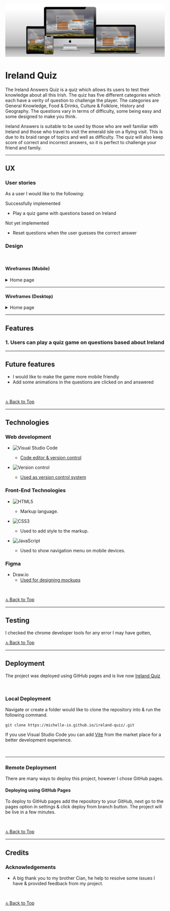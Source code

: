 ![mockup](docs/mockup.png)  

# Ireland Quiz


The Ireland Answers Quiz is a quiz which allows its users to test their knowledge about all this Irish. The quiz has five different categories which each have a verity of question to challenge the player. The categories are General Knowledge, Food & Drinks, Culture & Folklore, History and Geography.  The questions vary in terms of difficulty, some being easy and some designed to make you think.

Ireland Answers is suitable to be used by those who are well familiar with Ireland and those who travel to visit the emerald isle on a flying visit. This is due to its braid range of topics and well as difficulty. The quiz will also keep score of correct and incorrect answers, so it is perfect to challenge your friend and family. 

---

## **UX** 

### User stories

As a user I would like to the following:

Successfully implemented

- Play a quiz game with questions based on Ireland

Not yet implemented

- Reset questions when the user guesses the correct answer

### Design




<br>

#### Wireframes (Mobile)

<details>
<summary>Home page</summary>

![Home page](docs/small-devices-mock-up.png)
![Home page](docs/medium-devices-mock-up.png)

</details>


---

#### Wireframes (Desktop) 

<details>
<summary>Home page</summary>

![Home page](docs/large-devices-mock-up.png)

</details>

</details>

---

## **Features** 

### 1. Users can play a quiz game on questions based about Ireland

---

## **Future features**  

-  I would like to make the game more mobile friendly
-  Add some animations in the questions are clicked on and answered

<br>

[🔝 Back to Top](#ireland-quiz)

---

## **Technologies** 

### Web development

- ![Visual Studio Code](https://img.shields.io/badge/Visual_Studio_Code-0078D4?style=for-the-badge&logo=visual%20studio%20code&logoColor=white)
  - [Code editor & version control](https://code.visualstudio.com)

- ![Version control](https://img.shields.io/badge/GIT-E44C30?style=for-the-badge&logo=git&logoColor=white)
  - [Used as version control system](https://git-scm.com)

### Front-End Technologies

- ![HTML5](https://img.shields.io/badge/HTML5-E34F26?style=for-the-badge&logo=html5&logoColor=white)

  - Markup language.

- ![CSS3](https://img.shields.io/badge/CSS3-1572B6?style=for-the-badge&logo=css3&logoColor=white)
  - Used to add style to the markup.
- ![JavaScript](https://img.shields.io/badge/JavaScript-F7DF1E?style=for-the-badge&logo=JavaScript&logoColor=white)
  - Used to show navigation menu on mobile devices.

### Figma

- Draw.io
  - [Used for designing mockups](https://www.figma.com/files/recent?fuid=1157743181286597394) 

<br>

[🔝 Back to Top](#ireland-quiz)

---

## Testing 

I checked the chrome developer tools for any error I may have gotten,

[🔝 Back to Top](#ireland-quiz)

---

## Deployment 

The project was deployed using GitHub pages and is live now [Ireland Quiz](https://michelle-io.github.io/ireland-quiz/) 

<br>

### Local Deployment 

Navigate or create a folder would like to clone the repository into & run the following command.

`git clone https://michelle-io.github.io/ireland-quiz/.git`

If you use Visual Studio Code you can add [Vite](https://marketplace.visualstudio.com/items?itemName=antfu.vite) from the market place for a better development experience.

<br>

---

### Remote Deployment 

There are many ways to deploy this project, however I chose GitHub pages.

#### Deploying using GitHub Pages

 To deploy to GitHub pages add the repository to your GitHub, next go to the pages option in settings & click deploy from branch button. The project will be live in a few minutes.

<br>

[🔝 Back to Top](#ireland-quiz)

---

## Credits 

### Acknowledgements 

- A big thank you to my brother Cian, he help to resolve some issues I have & provided feedback from my project.

<br>

[🔝 Back to Top](#ireland-quiz)